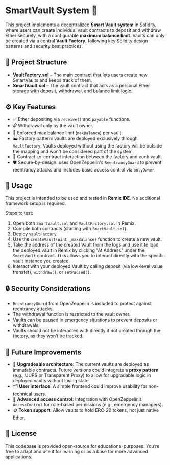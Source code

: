 # SmartVault System 🏦

This project implements a decentralized **Smart Vault system** in Solidity, where users can create individual vault contracts to deposit and withdraw Ether securely, with a configurable **maximum balance limit**. Vaults can only be created via a central **Vault Factory**, following key Solidity design patterns and security best practices.

## 📂 Project Structure

- **VaultFactory.sol** – The main contract that lets users create new SmartVaults and keeps track of them.
- **SmartVault.sol** – The vault contract that acts as a personal Ether storage with deposit, withdrawal, and balance limit logic.

## ⚙️ Key Features

- ✅ Ether depositing via `receive()` and `payable` functions.
- 🔓 Withdrawal only by the vault owner.
- 🧱 Enforced max balance limit (`maxBalance`) per vault.
- 🏭 Factory pattern: vaults are deployed exclusively through `VaultFactory`. Vaults deployed without using the factory will be outside the mapping and won't be considered part of the system.
- 🔗 Contract-to-contract interaction between the factory and each vault.
- 🛡️ Secure-by-design: uses OpenZeppelin's `ReentrancyGuard` to prevent reentrancy attacks and includes basic access control via `onlyOwner`.

## 🧪 Usage

This project is intended to be used and tested in **Remix IDE**. No additional framework setup is required.

Steps to test:

1. Open both `SmartVault.sol` and `VaultFactory.sol` in Remix.
2. Compile both contracts (starting with `SmartVault.sol`).
3. Deploy `VaultFactory`.
4. Use the `createVault(uint _maxBalance)` function to create a new vault.
5. Take the address of the created Vault from the logs and use it to load the deployed vault in Remix by clicking "At Address" under the `SmartVault` contract. This allows you to interact directly with the specific vault instance you created.
6. Interact with your deployed Vault by calling deposit (via low-level value transfer), `withdraw()`, or `setPaused()`.

## 🔒 Security Considerations

- `ReentrancyGuard` from OpenZeppelin is included to protect against reentrancy attacks.
- The withdrawal function is restricted to the vault owner.
- Vaults can be paused in emergency situations to prevent deposits or withdrawals.
- Vaults should not be interacted with directly if not created through the factory, as they won’t be tracked.

## 🧭 Future Improvements

- 🔄 **Upgradeable architecture**: The current vaults are deployed as immutable contracts. Future versions could integrate a **proxy pattern** (e.g., UUPS or Transparent Proxy) to allow for upgradable logic in deployed vaults without losing state.
- 🗂 **User interface**: A simple frontend could improve usability for non-technical users.
- 🔐 **Advanced access control**: Integration with OpenZeppelin’s `AccessControl` for role-based permissions (e.g., emergency managers).
- 🪙 **Token support**: Allow vaults to hold ERC-20 tokens, not just native Ether.

## 📜 License

This codebase is provided open-source for educational purposes. You’re free to adapt and use it for learning or as a base for more advanced applications.
